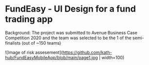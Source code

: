 # FundEasy - UI Design for a fund trading app
Background: The project was submitted to Avenue Business Case Competition 2020 and the team was selected to be the 1 of the semi-finalists (out of ~150 teams)

![Image of risk assesement](https://github.com/kath-hub/FundEasyMobileApp/blob/main/page1.jpg | width=100)
